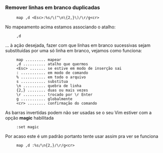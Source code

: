 ### Remover linhas em branco duplicadas  

         map ,d <Esc>:%s/\(^\n\{2,}\)/\r/g<cr>

No mapeamento acima estamos associando o atalho:

         ,d

… à ação desejada, fazer com que linhas em branco sucessivas sejam
substituídas por uma só linha em branco, vejamos como funciona:

         map ......... mapear
         ,d .......... atalho que quermos
         <Esc> ....... se estive em modo de inserção sai
         : ........... em modo de comando
         % ........... em todo o arquivo
         s ........... substitua
         \n .......... quebra de linha
         {2,} ........ duas ou mais vezes
         \r .......... trocado por \r Enter
         g ........... globalmente
         <cr> ........ confirmação do comando

As barras invertidas podem não ser usadas se o seu Vim estiver com a
opção **magic** habilitada

         :set magic

Por acaso este é um padrão portanto tente usar assim pra ver se funciona

         map ,d :%s/\n{2,}/\r/g<cr>

